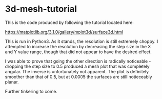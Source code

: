# 3d-mesh-tutorial


This is the code produced by following the tutorial located here:

https://matplotlib.org/3.1.0/gallery/mplot3d/surface3d.html

This is run in Python3. As it stands, the resolution is still extremely choppy. I attempted to increase the resolution by decreasing the step size in the X and Y value range, though that did not appear to have the desired effect. 

I was able to prove that going the other direction is radically noticeable - dropping the step size to 0.5 produced a mesh plot that was completely angular. The inverse is unfortunately not apparent. The plot is definitely smoother than that of 0.5, but at 0.0005 the surfaces are still notieceably planar.

Further tinkering to come.

